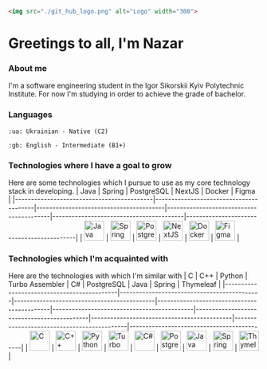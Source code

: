 
```html
<img src="./git_hub_logo.png" alt="Logo" width="300">
```

# Greetings to all, I'm Nazar

### About me
I'm a software engineering student in the Igor Sikorskii Kyiv Polytechnic Institute. For now I'm studying in order to achieve the grade of bachelor.

### Languages
```
:ua: Ukrainian - Native (C2)
```
```
:gb: English - Intermediate (B1+)
```


### Technologies where I have a goal to grow
Here are some technologies which I pursue to use as my core technology stack in developing.
| Java                                      | Spring                                  | PostgreSQL                             | NextJS                                  | Docker                                  | Figma                                      |
|-------------------------------------------|----------------------------------------|----------------------------------------|-----------------------------------------|-----------------------------------------|-------------------------------------------|
| <img src="https://simpleicons.org/icons/java.svg" alt="Java" width="40" /> | <img src="https://simpleicons.org/icons/spring.svg" alt="Spring" width="40" /> | <img src="https://simpleicons.org/icons/postgresql.svg" alt="PostgreSQL" width="40" /> | <img src="https://simpleicons.org/icons/nextdotjs.svg" alt="NextJS" width="40" /> | <img src="https://simpleicons.org/icons/docker.svg" alt="Docker" width="40" /> | <img src="https://simpleicons.org/icons/figma.svg" alt="Figma" width="40" /> |

### Technologies which I'm acquainted with
Here are the technologies with which I'm similar with
| C                                          | C++                                        | Python                                     | Turbo Assembler                           | C#                                        | PostgreSQL                                 | Java                                      | Spring                                    | Thymeleaf                                  |
|--------------------------------------------|--------------------------------------------|--------------------------------------------|--------------------------------------------|--------------------------------------------|--------------------------------------------|--------------------------------------------|--------------------------------------------|--------------------------------------------|
| <img src="https://simpleicons.org/icons/c.svg" alt="C" width="40" /> | <img src="https://simpleicons.org/icons/cplusplus.svg" alt="C++" width="40" /> | <img src="https://simpleicons.org/icons/python.svg" alt="Python" width="40" /> | <img src="https://simpleicons.org/icons/assembly.svg" alt="Turbo Assembler" width="40" /> | <img src="https://simpleicons.org/icons/csharp.svg" alt="C#" width="40" /> | <img src="https://simpleicons.org/icons/postgresql.svg" alt="PostgreSQL" width="40" /> | <img src="https://simpleicons.org/icons/java.svg" alt="Java" width="40" /> | <img src="https://simpleicons.org/icons/spring.svg" alt="Spring" width="40" /> | <img src="https://simpleicons.org/icons/thymeleaf.svg" alt="Thymeleaf" width="40" /> |







